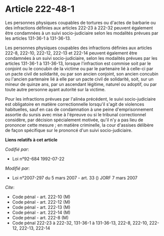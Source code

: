 # Article 222-48-1

Les personnes physiques coupables de tortures ou d'actes de barbarie ou des infractions définies aux articles 222-23 à 222-32
peuvent également être condamnées à un suivi socio-judiciaire selon les modalités prévues par les articles 131-36-1 à
131-36-13.

Les personnes physiques coupables des infractions définies aux articles 222-8, 222-10, 222-12, 222-13 et 222-14 peuvent
également être condamnées à un suivi socio-judiciaire, selon les modalités prévues par les articles 131-36-1 à 131-36-13,
lorsque l'infraction est commise soit par le conjoint ou le concubin de la victime ou par le partenaire lié à celle-ci par un
pacte civil de solidarité, ou par son ancien conjoint, son ancien concubin ou l'ancien partenaire lié à elle par un pacte
civil de solidarité, soit, sur un mineur de quinze ans, par un ascendant légitime, naturel ou adoptif, ou par toute autre
personne ayant autorité sur la victime.

Pour les infractions prévues par l'alinéa précédent, le suivi socio-judiciaire est obligatoire en matière correctionnelle
lorsqu'il s'agit de violences habituelles, sauf en cas de condamnation à une peine d'emprisonnement assortie du sursis avec
mise à l'épreuve ou si le tribunal correctionnel considère, par décision spécialement motivée, qu'il n'y a pas lieu de
prononcer cette mesure ; en matière criminelle, la cour d'assises délibère de façon spécifique sur le prononcé d'un suivi
socio-judiciaire.

**Liens relatifs à cet article**

_Codifié par_:

  - Loi n°92-684 1992-07-22

_Modifié par_:

  - Loi n°2007-297 du 5 mars 2007 - art. 33 () JORF 7 mars 2007

_Cite_:

  - Code pénal - art. 222-10 (M)
  - Code pénal - art. 222-12 (M)
  - Code pénal - art. 222-13 (M)
  - Code pénal - art. 222-14 (M)
  - Code pénal - art. 222-8 (M)
  - Code pénal 222-23 à 222-32, 131-36-1 à 131-36-13, 222-8, 222-10, 222-12, 222-13, 222-14
